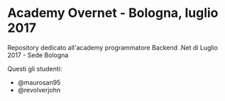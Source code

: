 # Academy Overnet - Bologna, luglio 2017
Repository dedicato all'academy programmatore Backend .Net di Luglio 2017 - Sede Bologna

Questi gli studenti:

- @maurosan95
- @revolverjohn